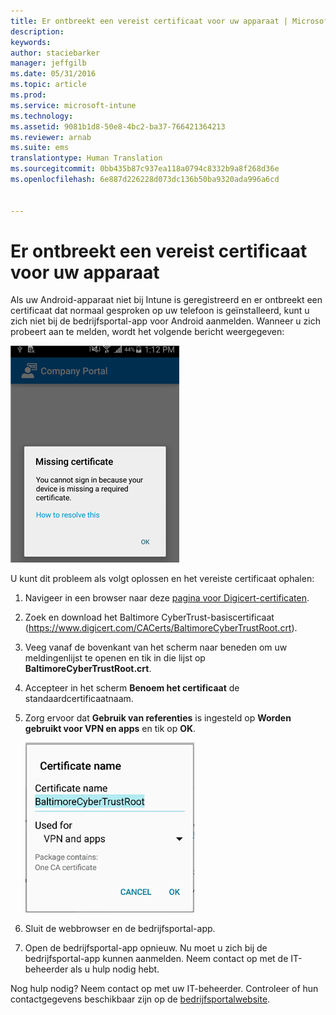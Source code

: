 ```yaml
---
title: Er ontbreekt een vereist certificaat voor uw apparaat | Microsoft Intune
description: 
keywords: 
author: staciebarker
manager: jeffgilb
ms.date: 05/31/2016
ms.topic: article
ms.prod: 
ms.service: microsoft-intune
ms.technology: 
ms.assetid: 9081b1d8-50e8-4bc2-ba37-766421364213
ms.reviewer: arnab
ms.suite: ems
translationtype: Human Translation
ms.sourcegitcommit: 0bb435b87c937ea118a0794c8332b9a8f268d36e
ms.openlocfilehash: 6e887d226228d073dc136b50ba9320ada996a6cd


---
```



# Er ontbreekt een vereist certificaat voor uw apparaat
Als uw Android-apparaat niet bij Intune is geregistreerd en er ontbreekt een certificaat dat normaal gesproken op uw telefoon is geïnstalleerd, kunt u zich niet bij de bedrijfsportal-app voor Android aanmelden. Wanneer u zich probeert aan te melden, wordt het volgende bericht weergegeven:

![Ontbrekend certificaat voor Android-installatie](./media/andr-cert_install-1-cert_missing.png)

U kunt dit probleem als volgt oplossen en het vereiste certificaat ophalen:

1.  Navigeer in een browser naar deze [pagina voor Digicert-certificaten](https://www.digicert.com/digicert-root-certificates.htm).

2.  Zoek en download het Baltimore CyberTrust-basiscertificaat (https://www.digicert.com/CACerts/BaltimoreCyberTrustRoot.crt).

3.  Veeg vanaf de bovenkant van het scherm naar beneden om uw meldingenlijst te openen en tik in die lijst op **BaltimoreCyberTrustRoot.crt**.

4.  Accepteer in het scherm **Benoem het certificaat** de standaardcertificaatnaam.

5. Zorg ervoor dat **Gebruik van referenties** is ingesteld op **Worden gebruikt voor VPN en apps** en tik op **OK**.

    ![Naam van certificaat voor Android-installatie](./media/andr-cert_install-2-add_cert_name.png)

6. Sluit de webbrowser en de bedrijfsportal-app.

7. Open de bedrijfsportal-app opnieuw. Nu moet u zich bij de bedrijfsportal-app kunnen aanmelden. Neem contact op met de IT-beheerder als u hulp nodig hebt.

Nog hulp nodig? Neem contact op met uw IT-beheerder. Controleer of hun contactgegevens beschikbaar zijn op de [bedrijfsportalwebsite](http://portal.manage.microsoft.com).


<!--HONumber=Jun16_HO4-->


